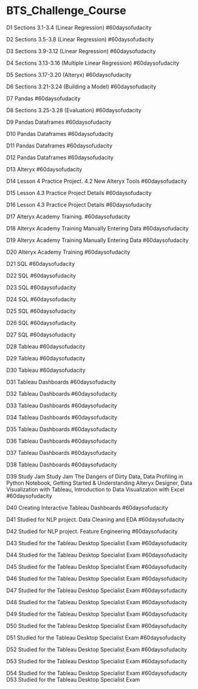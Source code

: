 # BTS_Challenge_Course

D1 Sections 3.1-3.4 (Linear Regression) #60daysofudacity

D2 Sections 3.5-3.8 (Linear Regression) #60daysofudacity

D3 Sections 3.9-3.12 (Linear Regression) #60daysofudacity

D4 Sections 3.13-3.16 (Multiple Linear Regression) #60daysofudacity

D5 Sections 3.17-3.20 (Alteryx) #60daysofudacity

D6 Sections 3.21-3.24 (Building a Model) #60daysofudacity

D7 Pandas #60daysofudacity

D8 Sections 3.25-3.28 (Evaluation) #60daysofudacity

D9 Pandas Dataframes #60daysofudacity

D10 Pandas Dataframes #60daysofudacity

D11 Pandas Dataframes #60daysofudacity

D12 Pandas Dataframes #60daysofudacity

D13 Alteryx #60daysofudacity

D14 Lesson 4 Practice Project. 4.2 New Alteryx Tools #60daysofudacity

D15 Lesson 4.3 Practice Project Details #60daysofudacity

D16 Lesson 4.3 Practice Project Details #60daysofudacity

D17 Alteryx Academy Training. #60daysofudacity

D18 Alteryx Academy Training Manually Entering Data #60daysofudacity

D19 Alteryx Academy Training Manually Entering Data #60daysofudacity

D20 Alteryx Academy Training #60daysofudacity

D21 SQL #60daysofudacity 

D22 SQL #60daysofudacity

D23 SQL #60daysofudacity 

D24 SQL #60daysofudacity

D25 SQL #60daysofudacity 

D26 SQL #60daysofudacity 

D27 SQL #60daysofudacity 

D28 Tableau #60daysofudacity

D29 Tableau #60daysofudacity

D30 Tableau #60daysofudacity

D31 Tableau Dashboards #60daysofudacity

D32 Tableau Dashboards #60daysofudacity 

D33 Tableau Dashboards #60daysofudacity 

D34 Tableau Dashboards #60daysofudacity

D35 Tableau Dashboards #60daysofudacity 

D36 Tableau Dashboards #60daysofudacity 

D37 Tableau Dashboards #60daysofudacity

D38 Tableau Dashboards #60daysofudacity

D39 Study Jam Study Jam The Dangers of Dirty Data, Data Profiling in Python Notebook, Getting Started & Understanding Alteryx Designer, Data Visualization with Tableau, Introduction to Data Visualization with Excel #60daysofudacity

D40 Creating Interactive Tableau Dashboards #60daysofudacity 

D41 Studied for NLP project. Data Cleaning and EDA #60daysofudacity

D42 Studied for NLP project. Feature Engineering #60daysofudacity 

D43 Studied for the Tableau Desktop Specialist Exam #60daysofudacity 

D44 Studied for the Tableau Desktop Specialist Exam #60daysofudacity 

D45 Studied for the Tableau Desktop Specialist Exam #60daysofudacity

D46 Studied for the Tableau Desktop Specialist Exam #60daysofudacity

D47 Studied for the Tableau Desktop Specialist Exam #60daysofudacity

D48 Studied for the Tableau Desktop Specialist Exam #60daysofudacity

D49 Studied for the Tableau Desktop Specialist Exam #60daysofudacity

D50 Studied for the Tableau Desktop Specialist Exam #60daysofudacity

D51 Studied for the Tableau Desktop Specialist Exam #60daysofudacity

D52 Studied for the Tableau Desktop Specialist Exam #60daysofudacity

D53 Studied for the Tableau Desktop Specialist Exam #60daysofudacity

D54 Studied for the Tableau Desktop Specialist Exam #60daysofudacity
D53 Studied for the Tableau Desktop Specialist Exam 
